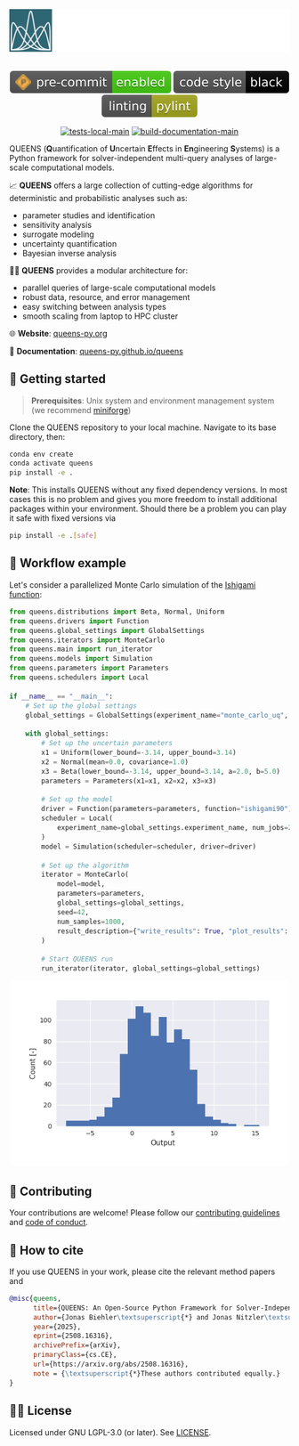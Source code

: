 <div align="center">

<picture>
  <source media="(prefers-color-scheme: dark)" srcset="doc/source/images/queens_logo_night.svg">
  <source media="(prefers-color-scheme: light)" srcset="doc/source/images/queens_logo_day.svg">
  <img alt="QUEENS logo" src="doc/source/images/queens_logo_night.svg">
</picture>

</div>

<br>

<div align="center">

[![precommit](./doc/source/images/precommit_badge.svg)](https://github.com/pre-commit/pre-commit)
[![black](./doc/source/images/black_badge.svg)](https://github.com/psf/black)
[![pylint](./doc/source/images/pylint_badge.svg)](https://github.com/pylint-dev/pylint)

</div>

<div align="center">

[![tests-local-main](https://github.com/queens-py/queens/actions/workflows/tests_local.yml/badge.svg?branch=main)](https://github.com/queens-py/queens/actions/workflows/tests_local.yml?query=branch:main)
[![build-documentation-main](https://github.com/queens-py/queens/actions/workflows/build_documentation.yml/badge.svg?branch=main)](https://github.com/queens-py/queens/actions/workflows/build_documentation.yml?query=branch:main)

</div>

<!---description marker, do not remove this comment-->
QUEENS (**Q**uantification of **U**ncertain **E**ffects in **En**gineering **S**ystems) is a Python framework for solver-independent multi-query analyses of large-scale computational models.
<!---description marker, do not remove this comment-->

<!---capabilities marker, do not remove this comment-->
:chart_with_upwards_trend: **QUEENS** offers a large collection of cutting-edge algorithms for deterministic and probabilistic analyses such as:
* parameter studies and identification
* sensitivity analysis
* surrogate modeling
* uncertainty quantification
* Bayesian inverse analysis

:fairy_man: **QUEENS** provides a modular architecture for:
* parallel queries of large-scale computational models
* robust data, resource, and error management
* easy switching between analysis types
* smooth scaling from laptop to HPC cluster
<!---capabilities marker, do not remove this comment-->

:globe_with_meridians: **Website**: [queens-py.org](https://www.queens-py.org)

:book: **Documentation**: [queens-py.github.io/queens](https://queens-py.github.io/queens)

## :rocket: Getting started

<!---prerequisites marker, do not remove this comment-->
>**Prerequisites**: Unix system and environment management system (we recommend [miniforge](https://conda-forge.org/download/))
<!---prerequisites marker, do not remove this comment-->

<!---installation marker, do not remove this comment-->
Clone the QUEENS repository to your local machine. Navigate to its base directory, then:
```bash
conda env create
conda activate queens
pip install -e .
```

**Note**: This installs QUEENS without any fixed dependency versions. In most cases this is no problem and gives you more freedom to install additional packages within your environment. Should there be a problem you can play it safe with fixed versions via
```bash
pip install -e .[safe]
```

<!---installation marker, do not remove this comment-->

## :crown: Workflow example

Let's consider a parallelized Monte Carlo simulation of the [Ishigami function](https://www.sfu.ca/~ssurjano/ishigami.html):
<!---example marker, do not remove this comment-->
```python
from queens.distributions import Beta, Normal, Uniform
from queens.drivers import Function
from queens.global_settings import GlobalSettings
from queens.iterators import MonteCarlo
from queens.main import run_iterator
from queens.models import Simulation
from queens.parameters import Parameters
from queens.schedulers import Local

if __name__ == "__main__":
    # Set up the global settings
    global_settings = GlobalSettings(experiment_name="monte_carlo_uq", output_dir=".")

    with global_settings:
        # Set up the uncertain parameters
        x1 = Uniform(lower_bound=-3.14, upper_bound=3.14)
        x2 = Normal(mean=0.0, covariance=1.0)
        x3 = Beta(lower_bound=-3.14, upper_bound=3.14, a=2.0, b=5.0)
        parameters = Parameters(x1=x1, x2=x2, x3=x3)

        # Set up the model
        driver = Function(parameters=parameters, function="ishigami90")
        scheduler = Local(
            experiment_name=global_settings.experiment_name, num_jobs=2, num_procs=4
        )
        model = Simulation(scheduler=scheduler, driver=driver)

        # Set up the algorithm
        iterator = MonteCarlo(
            model=model,
            parameters=parameters,
            global_settings=global_settings,
            seed=42,
            num_samples=1000,
            result_description={"write_results": True, "plot_results": True},
        )

        # Start QUEENS run
        run_iterator(iterator, global_settings=global_settings)
```
<!---example marker, do not remove this comment-->

<div align="center">
<img src="doc/source/images/monte_carlo_uq.png" alt="QUEENS example" width="500"/>
</div>

## :busts_in_silhouette: Contributing

Your contributions are welcome! Please follow our [contributing guidelines](https://github.com/queens-py/queens/blob/main/CONTRIBUTING.md) and [code of conduct](https://github.com/queens-py/queens/blob/main/CODE_OF_CONDUCT.md).

## :page_with_curl: How to cite
If you use QUEENS in your work, please cite the relevant method papers and

<!---citation marker, do not remove this comment-->
```bib
@misc{queens,
      title={QUEENS: An Open-Source Python Framework for Solver-Independent Analyses of Large-Scale Computational Models},
      author={Jonas Biehler\textsuperscript{*} and Jonas Nitzler\textsuperscript{*} and Sebastian Brandstaeter\textsuperscript{*} and Maximilian Dinkel and Volker Gravemeier and Lea J. Haeusel and Gil Robalo Rei and Harald Willmann and Barbara Wirthl and Wolfgang A. Wall},
      year={2025},
      eprint={2508.16316},
      archivePrefix={arXiv},
      primaryClass={cs.CE},
      url={https://arxiv.org/abs/2508.16316},
      note = {\textsuperscript{*}These authors contributed equally.}
}
```
<!---citation marker, do not remove this comment-->

## :woman_judge: License
<!---license marker, do not remove this comment-->
Licensed under GNU LGPL-3.0 (or later). See [LICENSE](LICENSE).
<!---license marker, do not remove this comment-->
